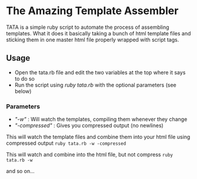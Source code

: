 # The Amazing Template Assembler #
TATA is a simple ruby script to automate the process of assembling templates. What it does it basically taking a bunch of html template files and sticking them in one master html file properly wrapped with script tags.

## Usage ##
- Open the tata.rb file and edit the two variables at the top where it says to do so
- Run the script using _ruby tata.rb_ with the optional parameters (see below)

### Parameters ###
- *"-w"* : Will watch the templates, compiling them whenever they change
- *"-compressed"* : Gives you compressed output (no newlines)

This will watch the template files and combine them into your html file using compressed output
`ruby tata.rb -w -compressed`

This will watch and combine into the html file, but not compress
`ruby tata.rb -w`

and so on...